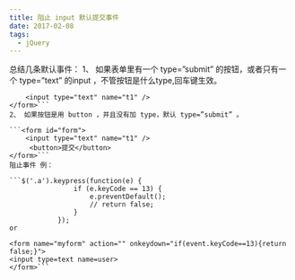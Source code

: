 ```yaml
---
title: 阻止 input 默认提交事件
date: 2017-02-08
tags:
  - jQuery
---
```


总结几条默认事件：
1、 如果表单里有一个 type=”submit” 的按钮，或者只有一个 type=”text” 的input ，不管按钮是什么type,回车键生效。

```<form id="form">
    <input type="text" name="t1" />
</form>```
2、 如果按钮是用 button ，并且没有加 type，默认 type=”submit” 。

```<form id="form">
    <input type="text" name="t1" />
     <button>提交</button>  
</form>```
阻止事件 例：

```$('.a').keypress(function(e) {
                if (e.keyCode == 13) {
                    e.preventDefault();
                    // return false;
                }
            });
or

<form name="myform" action="" onkeydown="if(event.keyCode==13){return false;}">
<input type=text name=user>
</form>```